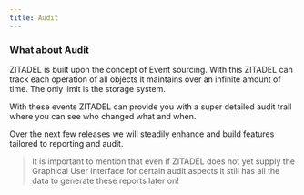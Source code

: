 ```yaml
---
title: Audit
---
```


### What about Audit

ZITADEL is built upon the concept of Event sourcing. With this ZITADEL can track each operation of all objects it maintains over an infinite amount of time. The only limit is the storage system.

With these events ZITADEL can provide you with a super detailed audit trail where you can see who changed what and when.

Over the next few releases we will steadily enhance and build features tailored to reporting and audit.

> It is important to mention that even if ZITADEL does not yet supply the Graphical User Interface for certain audit aspects it still has all the data to generate these reports later on!
